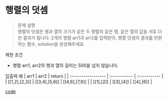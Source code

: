 # 행렬의 덧셈

>문제 설명<br>
행렬의 덧셈은 행과 열의 크기가 같은 두 행렬의 같은 행, 같은 열의 값을 서로 더한 결과가 됩니다. 2개의 행렬 arr1과 arr2를 입력받아, 행렬 덧셈의 결과를 반환하는 함수, solution을 완성해주세요.

제한 조건
- 행렬 arr1, arr2의 행과 열의 길이는 500을 넘지 않습니다.

입출력 예
| arr1	 | arr2 | return | 
| :----------------- | :-----------  | :-----------  | 
| [[1,2],[2,3]]	 | [[3,4],[5,6]] | [[4,6],[7,9]] |
| [[1],[2]]	 | [[3],[4]]	 | [[4],[6]] |

[code]()